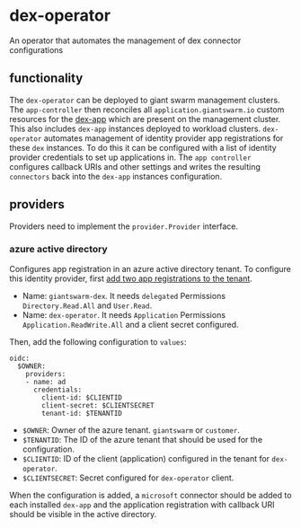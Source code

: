 # dex-operator

An operator that automates the management of dex connector configurations

## functionality

The `dex-operator` can be deployed to giant swarm management clusters.
The `app-controller` then reconciles all `application.giantswarm.io` custom resources for the [dex-app](https://github.com/giantswarm/dex-app) which are present on the management cluster.
This also includes `dex-app` instances deployed to workload clusters.
`dex-operator` automates management of identity provider app registrations for these `dex` instances.
To do this it can be configured with a list of identity provider credentials to set up applications in.
The `app controller` configures callback URIs and other settings and writes the resulting `connectors` back into the `dex-app` instances configuration.

## providers

Providers need to implement the `provider.Provider` interface.

### azure active directory

Configures app registration in an azure active directory tenant.
To configure this identity provider, first [add two app registrations to the tenant](https://learn.microsoft.com/en-us/azure/active-directory/develop/quickstart-register-app).

- Name: `giantswarm-dex`. It needs `delegated` Permissions `Directory.Read.All` and `User.Read`.
- Name: `dex-operator`. It needs `Application` Permissions `Application.ReadWrite.All` and a client secret configured.


Then, add the following configuration to `values`:
```
oidc:
  $OWNER:
    providers:
    - name: ad
      credentials:
        client-id: $CLIENTID
        client-secret: $CLIENTSECRET
        tenant-id: $TENANTID
```
- `$OWNER`: Owner of the azure tenant. `giantswarm` or `customer`.
- `$TENANTID`: The ID of the azure tenant that should be used for the configuration.
- `$CLIENTID`: ID of the client (application) configured in the tenant for `dex-operator`.
- `$CLIENTSECRET`: Secret configured for `dex-operator` client.

When the configuration is added, a `microsoft` connector should be added to each installed `dex-app` and the application registration with callback URI should be visible in the active directory.
